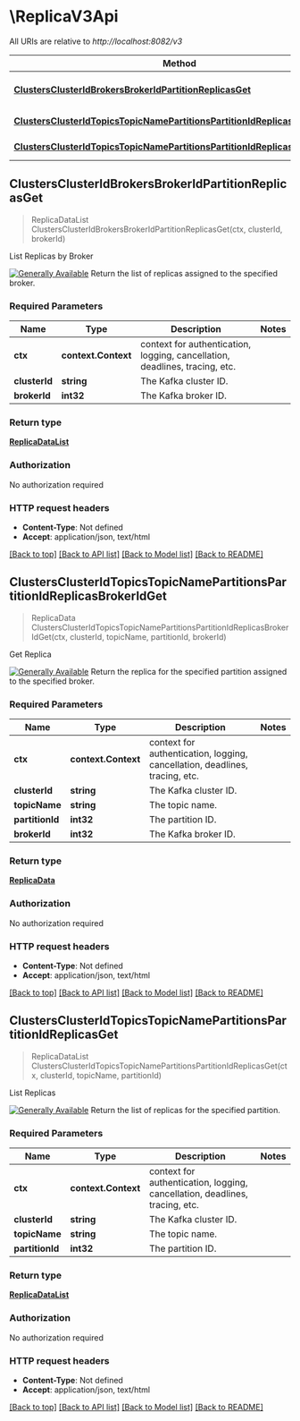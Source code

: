 # \ReplicaV3Api

All URIs are relative to *http://localhost:8082/v3*

Method | HTTP request | Description
------------- | ------------- | -------------
[**ClustersClusterIdBrokersBrokerIdPartitionReplicasGet**](ReplicaV3Api.md#ClustersClusterIdBrokersBrokerIdPartitionReplicasGet) | **Get** /clusters/{cluster_id}/brokers/{broker_id}/partition-replicas | List Replicas by Broker
[**ClustersClusterIdTopicsTopicNamePartitionsPartitionIdReplicasBrokerIdGet**](ReplicaV3Api.md#ClustersClusterIdTopicsTopicNamePartitionsPartitionIdReplicasBrokerIdGet) | **Get** /clusters/{cluster_id}/topics/{topic_name}/partitions/{partition_id}/replicas/{broker_id} | Get Replica
[**ClustersClusterIdTopicsTopicNamePartitionsPartitionIdReplicasGet**](ReplicaV3Api.md#ClustersClusterIdTopicsTopicNamePartitionsPartitionIdReplicasGet) | **Get** /clusters/{cluster_id}/topics/{topic_name}/partitions/{partition_id}/replicas | List Replicas



## ClustersClusterIdBrokersBrokerIdPartitionReplicasGet

> ReplicaDataList ClustersClusterIdBrokersBrokerIdPartitionReplicasGet(ctx, clusterId, brokerId)

List Replicas by Broker

[![Generally Available](https://img.shields.io/badge/Lifecycle%20Stage-Generally%20Available-%2345c6e8)](#section/Versioning/API-Lifecycle-Policy)  Return the list of replicas assigned to the specified broker.

### Required Parameters


Name | Type | Description  | Notes
------------- | ------------- | ------------- | -------------
**ctx** | **context.Context** | context for authentication, logging, cancellation, deadlines, tracing, etc.
**clusterId** | **string**| The Kafka cluster ID. | 
**brokerId** | **int32**| The Kafka broker ID. | 

### Return type

[**ReplicaDataList**](ReplicaDataList.md)

### Authorization

No authorization required

### HTTP request headers

- **Content-Type**: Not defined
- **Accept**: application/json, text/html

[[Back to top]](#) [[Back to API list]](../README.md#documentation-for-api-endpoints)
[[Back to Model list]](../README.md#documentation-for-models)
[[Back to README]](../README.md)


## ClustersClusterIdTopicsTopicNamePartitionsPartitionIdReplicasBrokerIdGet

> ReplicaData ClustersClusterIdTopicsTopicNamePartitionsPartitionIdReplicasBrokerIdGet(ctx, clusterId, topicName, partitionId, brokerId)

Get Replica

[![Generally Available](https://img.shields.io/badge/Lifecycle%20Stage-Generally%20Available-%2345c6e8)](#section/Versioning/API-Lifecycle-Policy)  Return the replica for the specified partition assigned to the specified broker.

### Required Parameters


Name | Type | Description  | Notes
------------- | ------------- | ------------- | -------------
**ctx** | **context.Context** | context for authentication, logging, cancellation, deadlines, tracing, etc.
**clusterId** | **string**| The Kafka cluster ID. | 
**topicName** | **string**| The topic name. | 
**partitionId** | **int32**| The partition ID. | 
**brokerId** | **int32**| The Kafka broker ID. | 

### Return type

[**ReplicaData**](ReplicaData.md)

### Authorization

No authorization required

### HTTP request headers

- **Content-Type**: Not defined
- **Accept**: application/json, text/html

[[Back to top]](#) [[Back to API list]](../README.md#documentation-for-api-endpoints)
[[Back to Model list]](../README.md#documentation-for-models)
[[Back to README]](../README.md)


## ClustersClusterIdTopicsTopicNamePartitionsPartitionIdReplicasGet

> ReplicaDataList ClustersClusterIdTopicsTopicNamePartitionsPartitionIdReplicasGet(ctx, clusterId, topicName, partitionId)

List Replicas

[![Generally Available](https://img.shields.io/badge/Lifecycle%20Stage-Generally%20Available-%2345c6e8)](#section/Versioning/API-Lifecycle-Policy)  Return the list of replicas for the specified partition.

### Required Parameters


Name | Type | Description  | Notes
------------- | ------------- | ------------- | -------------
**ctx** | **context.Context** | context for authentication, logging, cancellation, deadlines, tracing, etc.
**clusterId** | **string**| The Kafka cluster ID. | 
**topicName** | **string**| The topic name. | 
**partitionId** | **int32**| The partition ID. | 

### Return type

[**ReplicaDataList**](ReplicaDataList.md)

### Authorization

No authorization required

### HTTP request headers

- **Content-Type**: Not defined
- **Accept**: application/json, text/html

[[Back to top]](#) [[Back to API list]](../README.md#documentation-for-api-endpoints)
[[Back to Model list]](../README.md#documentation-for-models)
[[Back to README]](../README.md)

